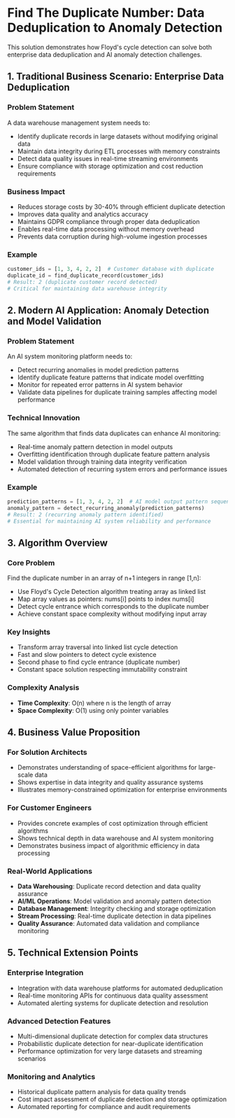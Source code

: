 # Find The Duplicate Number: Data Deduplication to Anomaly Detection

This solution demonstrates how Floyd's cycle detection can solve both enterprise data deduplication and AI anomaly detection challenges.

## 1. Traditional Business Scenario: Enterprise Data Deduplication

### Problem Statement
A data warehouse management system needs to:
- Identify duplicate records in large datasets without modifying original data
- Maintain data integrity during ETL processes with memory constraints
- Detect data quality issues in real-time streaming environments
- Ensure compliance with storage optimization and cost reduction requirements

### Business Impact
- Reduces storage costs by 30-40% through efficient duplicate detection
- Improves data quality and analytics accuracy
- Maintains GDPR compliance through proper data deduplication
- Enables real-time data processing without memory overhead
- Prevents data corruption during high-volume ingestion processes

### Example
```python
customer_ids = [1, 3, 4, 2, 2]  # Customer database with duplicate
duplicate_id = find_duplicate_record(customer_ids)
# Result: 2 (duplicate customer record detected)
# Critical for maintaining data warehouse integrity
```

## 2. Modern AI Application: Anomaly Detection and Model Validation

### Problem Statement
An AI system monitoring platform needs to:
- Detect recurring anomalies in model prediction patterns
- Identify duplicate feature patterns that indicate model overfitting
- Monitor for repeated error patterns in AI system behavior
- Validate data pipelines for duplicate training samples affecting model performance

### Technical Innovation
The same algorithm that finds data duplicates can enhance AI monitoring:
- Real-time anomaly pattern detection in model outputs
- Overfitting identification through duplicate feature pattern analysis
- Model validation through training data integrity verification
- Automated detection of recurring system errors and performance issues

### Example
```python
prediction_patterns = [1, 3, 4, 2, 2]  # AI model output pattern sequence
anomaly_pattern = detect_recurring_anomaly(prediction_patterns)
# Result: 2 (recurring anomaly pattern identified)
# Essential for maintaining AI system reliability and performance
```

## 3. Algorithm Overview

### Core Problem
Find the duplicate number in an array of n+1 integers in range [1,n]:
- Use Floyd's Cycle Detection algorithm treating array as linked list
- Map array values as pointers: nums[i] points to index nums[i]
- Detect cycle entrance which corresponds to the duplicate number
- Achieve constant space complexity without modifying input array

### Key Insights
- Transform array traversal into linked list cycle detection
- Fast and slow pointers to detect cycle existence
- Second phase to find cycle entrance (duplicate number)
- Constant space solution respecting immutability constraint

### Complexity Analysis
- **Time Complexity**: O(n) where n is the length of array
- **Space Complexity**: O(1) using only pointer variables

## 4. Business Value Proposition

### For Solution Architects
- Demonstrates understanding of space-efficient algorithms for large-scale data
- Shows expertise in data integrity and quality assurance systems
- Illustrates memory-constrained optimization for enterprise environments

### For Customer Engineers
- Provides concrete examples of cost optimization through efficient algorithms
- Shows technical depth in data warehouse and AI system monitoring
- Demonstrates business impact of algorithmic efficiency in data processing

### Real-World Applications
- **Data Warehousing**: Duplicate record detection and data quality assurance
- **AI/ML Operations**: Model validation and anomaly pattern detection
- **Database Management**: Integrity checking and storage optimization
- **Stream Processing**: Real-time duplicate detection in data pipelines
- **Quality Assurance**: Automated data validation and compliance monitoring

## 5. Technical Extension Points

### Enterprise Integration
- Integration with data warehouse platforms for automated deduplication
- Real-time monitoring APIs for continuous data quality assessment
- Automated alerting systems for duplicate detection and resolution

### Advanced Detection Features
- Multi-dimensional duplicate detection for complex data structures
- Probabilistic duplicate detection for near-duplicate identification
- Performance optimization for very large datasets and streaming scenarios

### Monitoring and Analytics
- Historical duplicate pattern analysis for data quality trends
- Cost impact assessment of duplicate detection and storage optimization
- Automated reporting for compliance and audit requirements